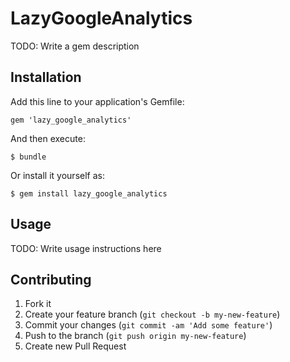 # LazyGoogleAnalytics

TODO: Write a gem description

## Installation

Add this line to your application's Gemfile:

    gem 'lazy_google_analytics'

And then execute:

    $ bundle

Or install it yourself as:

    $ gem install lazy_google_analytics

## Usage

TODO: Write usage instructions here

## Contributing

1. Fork it
2. Create your feature branch (`git checkout -b my-new-feature`)
3. Commit your changes (`git commit -am 'Add some feature'`)
4. Push to the branch (`git push origin my-new-feature`)
5. Create new Pull Request
